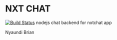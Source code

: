 # NXT CHAT #
[![Build Status](https://travis-ci.org/danleyb2/nxtchat.svg?branch=v1.0.0)](https://travis-ci.org/danleyb2/nxtchat)
nodejs chat backend for nxtchat app

Nyaundi Brian